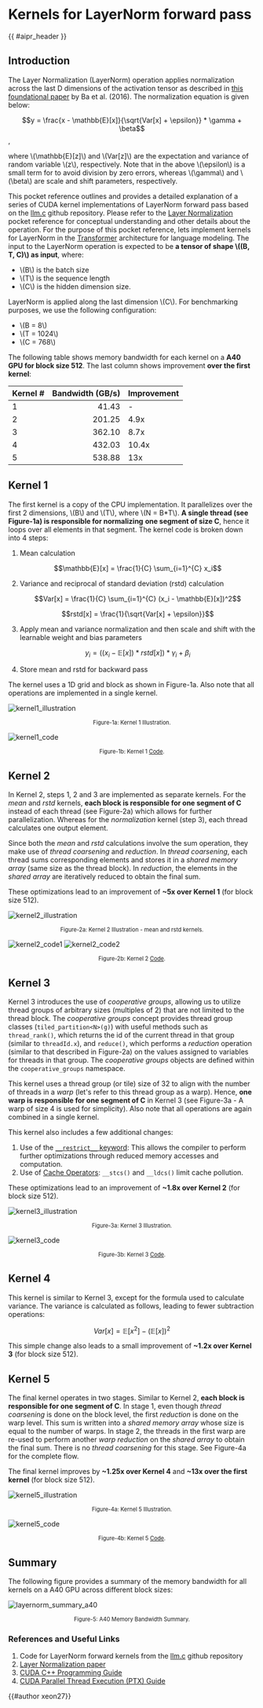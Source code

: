 <!-- Header -->

# Kernels for LayerNorm forward pass

{{ #aipr_header }}

<!-- Main Body -->

## Introduction

The Layer Normalization (LayerNorm) operation applies normalization across the
last D dimensions of the activation tensor as described in
[this foundational paper](https://arxiv.org/abs/1607.06450) by Ba et al. (2016).
The normalization equation is given below:

$$y = \frac{x - \mathbb{E}[x]}{\sqrt{Var[x] + \epsilon}} * \gamma + \beta$$,

where \\(\mathbb{E}[z]\\) and \\(Var[z]\\) are the expectation and variance
of random variable \\(z\\), respectively. Note that in the above \\(\epsilon\\)
is a small term for to avoid division by zero errors, whereas \\(\gamma\\) and \\(\beta\\)
are scale and shift parameters, respectively.

This pocket reference outlines and provides a detailed explanation
of a series of CUDA kernel implementations of LayerNorm forward pass based on the
[llm.c](https://github.com/karpathy/llm.c/tree/master/dev/cuda) github repository.
Please refer to the [Layer Normalization](../../../../fundamentals/src/normalizations/layernorm.md)
pocket reference for conceptual understanding and other details about the operation.
For the purpose of this pocket reference, lets implement kernels for LayerNorm
in the [Transformer](../../../../nlp/src/llms/architecture/transformer.md)
architecture for language modeling. The input to the LayerNorm operation
is expected to be **a tensor of shape \\((B, T, C)\\) as input**, where:

- \\(B\\) is the batch size
- \\(T\\) is the sequence length
- \\(C\\) is the hidden dimension size.

LayerNorm is applied along the last dimension \\(C\\).
For benchmarking purposes, we use the following configuration:

- \\(B = 8\\)
- \\(T = 1024\\)
- \\(C = 768\\)

The following table shows memory bandwidth for each kernel on a **A40 GPU for
block size 512**. The last column shows improvement **over the first kernel**:

| Kernel # | Bandwidth (GB/s) | Improvement |
|:---------|-----------------:|:------------|
| 1 | 41.43 | - |
| 2 | 201.25 | 4.9x |
| 3 | 362.10 | 8.7x |
| 4 | 432.03 | 10.4x |
| 5 | 538.88 | 13x |

## Kernel 1

The first kernel is a copy of the CPU implementation. It parallelizes
over the first 2 dimensions, \\(B\\) and \\(T\\), where \\(N = B*T\\).
**A single thread (see Figure-1a) is responsible for normalizing**
**one segment of size C**, hence it loops over all elements
in that segment. The kernel code is broken down into 4 steps:

1. Mean calculation

    $$\mathbb{E}[x] = \frac{1}{C} \sum_{i=1}^{C} x_i$$

2. Variance and reciprocal of standard deviation (rstd) calculation

    $$Var[x] = \frac{1}{C} \sum_{i=1}^{C} (x_i - \mathbb{E}[x])^2$$

    $$rstd[x] = \frac{1}{\sqrt{Var[x] + \epsilon}}$$

3. Apply mean and variance normalization and then scale and
    shift with the learnable weight and bias parameters

    $$y_i = ((x_i - \mathbb{E}[x]) * rstd[x]) * \gamma_i + \beta_i$$

4. Store mean and rstd for backward pass

The kernel uses a 1D grid and block as shown in Figure-1a.
Also note that all operations are implemented in a single kernel.

![kernel1_illustration](./imgs/layernorm_kernel1.svg)

<div
  class="figure-caption"
  style="text-align: center; font-size: 0.8em; margin-top: 10px;"
>
Figure-1a: Kernel 1 Illustration.
</div>

![kernel1_code](./imgs/layernorm_kernel1_code.png)

<!-- markdownlint-disable MD033 -->
<div class="figure-caption"
     style="text-align: center; font-size: 0.8em; margin-top: 10px;">
Figure-1b: Kernel 1
<a href="https://github.com/VectorInstitute/ai-pocket-reference-code/blob/90-new-request-layernorm-cuda-kernel/cuda/layernorm/layernorm_forward.cu#L61">
Code</a>.
</div>
<!-- markdownlint-enable MD033 -->

## Kernel 2

In Kernel 2, steps 1, 2 and 3 are implemented as separate kernels. For the *mean*
and *rstd* kernels, **each block is responsible for one segment of C** instead of
each thread (see Figure-2a) which allows for further parallelization. Whereas for
the *normalization* kernel (step 3), each thread calculates one output element.

Since both the *mean* and *rstd* calculations involve the sum operation, they
make use of *thread coarsening* and *reduction*. In *thread coarsening*, each
thread sums corresponding elements and stores it in a *shared memory array*
(same size as the thread block). In *reduction*, the elements in the *shared
array* are iteratively reduced to obtain the final sum.

These optimizations lead to an improvement of **~5x over Kernel 1** (for block
size 512).

![kernel2_illustration](./imgs/layernorm_kernel2.svg)

<div
  class="figure-caption"
  style="text-align: center; font-size: 0.8em; margin-top: 10px;"
>
Figure-2a: Kernel 2 Illustration - mean and rstd kernels.
</div>

![kernel2_code1](./imgs/layernorm_kernel2_code1.png)
![kernel2_code2](./imgs/layernorm_kernel2_code2.png)

<div
  class="figure-caption"
  style="text-align: center; font-size: 0.8em; margin-top: 10px;"
>
<!-- markdownlint-disable MD033 -->
Figure-2b: Kernel 2
<a href="https://github.com/VectorInstitute/ai-pocket-reference-code/blob/90-new-request-layernorm-cuda-kernel/cuda/layernorm/layernorm_forward.cu#L123">Code</a>.
<!-- markdownlint-disable MD033 -->
</div>

## Kernel 3

Kernel 3 introduces the use of *cooperative groups*, allowing us to utilize
thread groups of arbitrary sizes (multiples of 2) that are not limited to the thread
block. The *cooperative groups* concept provides thread group classes
(```tiled_partition<N>(g)```) with useful methods such as ```thread_rank()```,
which returns the id of the current thread in that group (similar to
```threadId.x```), and ```reduce()```, which performs a *reduction* operation
(similar to that described in Figure-2a) on the values assigned to variables for
threads in that group. The *cooperative groups* objects are defined within the
```cooperative_groups``` namespace.

This kernel uses a thread group (or tile) size of 32 to align with the number of
threads in a *warp* (let's refer to this thread group as a warp). Hence, **one
warp is responsible for one segment of C** in Kernel 3 (see Figure-3a - A warp of
size 4 is used for simplicity). Also note that all operations are again combined
in a single kernel.

This kernel also includes a few additional changes:

1. Use of the [```__restrict__``` keyword](https://docs.nvidia.com/cuda/cuda-c-programming-guide/index.html#restrict):
    This allows the compiler to perform further optimizations through reduced
    memory accesses and computation.
2. Use of [Cache Operators](https://docs.nvidia.com/cuda/parallel-thread-execution/index.html#cache-operators):
    ```__stcs()``` and ```__ldcs()``` limit cache pollution.

These optimizations lead to an improvement of **~1.8x over Kernel 2** (for block
size 512).

![kernel3_illustration](./imgs/layernorm_kernel3.svg)

<div
  class="figure-caption"
  style="text-align: center; font-size: 0.8em; margin-top: 10px;"
>
Figure-3a: Kernel 3 Illustration.
</div>

![kernel3_code](./imgs/layernorm_kernel3_code.png)

<div
  class="figure-caption"
  style="text-align: center; font-size: 0.8em; margin-top: 10px;"
>
<!-- markdownlint-disable MD033 -->
Figure-3b: Kernel 3 <a href="https://github.com/VectorInstitute/ai-pocket-reference-code/blob/90-new-request-layernorm-cuda-kernel/cuda/layernorm/layernorm_forward.cu#L233">Code</a>.
<!-- markdownlint-disable MD033 -->
</div>

## Kernel 4

This kernel is similar to Kernel 3, except for the formula used to calculate
variance. The variance is calculated as follows, leading to fewer subtraction
operations:

$$Var[x] = \mathbb{E}[x^2] - (\mathbb{E}[x])^2$$

This simple change also leads to a small improvement of **~1.2x over Kernel 3**
(for block size 512).

## Kernel 5

The final kernel operates in two stages. Similar to Kernel 2, **each block is
responsible for one segment of C**. In stage 1, even though *thread coarsening*
is done on the block level, the first *reduction* is done on the warp level.
This sum is written into a *shared memory array* whose size is equal to the
number of warps. In stage 2, the threads in the first warp are re-used to
perform another *warp reduction* on the *shared array* to obtain the final sum.
There is no *thread coarsening* for this stage. See Figure-4a for the complete
flow.

The final kernel improves by **~1.25x over Kernel 4** and **~13x over the first
kernel** (for block size 512).

![kernel5_illustration](./imgs/layernorm_kernel5.svg)

<div
  class="figure-caption"
  style="text-align: center; font-size: 0.8em; margin-top: 10px;"
>
Figure-4a: Kernel 5 Illustration.
</div>

![kernel5_code](./imgs/layernorm_kernel5_code.png)

<div
  class="figure-caption"
  style="text-align: center; font-size: 0.8em; margin-top: 10px;"
>
<!-- markdownlint-disable MD033 -->
Figure-4b: Kernel 5 <a href="https://github.com/VectorInstitute/ai-pocket-reference-code/blob/90-new-request-layernorm-cuda-kernel/cuda/layernorm/layernorm_forward.cu#L377">Code</a>.
<!-- markdownlint-disable MD033 -->
</div>

## Summary

The following figure provides a summary of the memory bandwidth
for all kernels on a A40 GPU across different block sizes:

![layernorm_summary_a40](./imgs/layernorm_bandwidth_line_chart_a40.png)

<div
  class="figure-caption"
  style="text-align: center; font-size: 0.8em; margin-top: 10px;"
>
Figure-5: A40 Memory Bandwidth Summary.
</div>

### References and Useful Links

1. Code for LayerNorm forward kernels
from the [llm.c](https://github.com/karpathy/llm.c/blob/master/dev/cuda/layernorm_forward.cu)
github repository
2. [Layer Normalization paper](https://arxiv.org/abs/1607.06450)
3. [CUDA C++ Programming Guide](https://docs.nvidia.com/cuda/cuda-c-programming-guide/index.html)
4. [CUDA Parallel Thread Execution (PTX) Guide](https://docs.nvidia.com/cuda/parallel-thread-execution/index.html)

<!-- Contributors -->

{{#author xeon27}}
